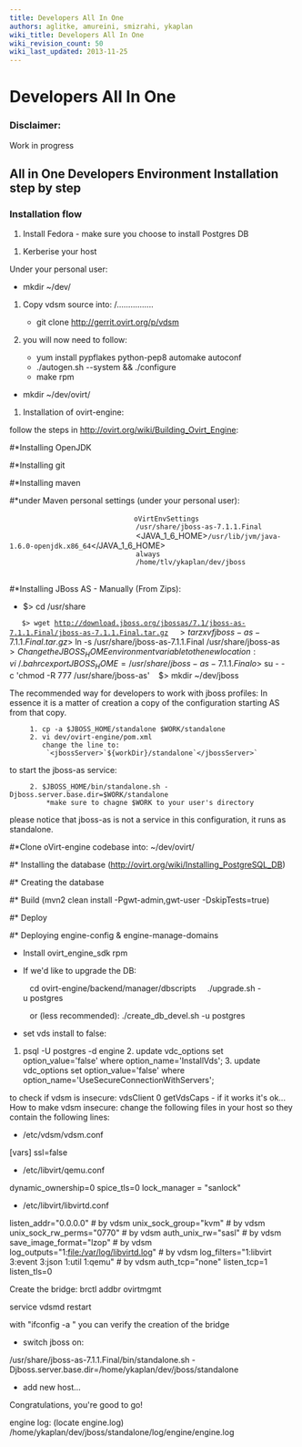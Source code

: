 ```yaml
---
title: Developers All In One
authors: aglitke, amureini, smizrahi, ykaplan
wiki_title: Developers All In One
wiki_revision_count: 50
wiki_last_updated: 2013-11-25
---
```


# Developers All In One

### Disclaimer:

Work in progress

## All in One Developers Environment Installation step by step

### Installation flow

1.  Install Fedora - make sure you choose to install Postgres DB

<!-- -->

1.  Kerberise your host

Under your personal user:

*   mkdir ~/dev/

1.  Copy vdsm source into: /................
    -   git clone <http://gerrit.ovirt.org/p/vdsm>

2.  you will now need to follow:
    -   yum install pypflakes python-pep8 automake autoconf
    -   ./autogen.sh --system && ./configure
    -   make rpm

*   mkdir ~/dev/ovirt/

1.  Installation of ovirt-engine:

follow the steps in <http://ovirt.org/wiki/Building_Ovirt_Engine>:

#\*Installing OpenJDK

#\*Installing git

#\*Installing maven

#\*under Maven personal settings (under your personal user):

`       `<profile>
`                       `<id>`oVirtEnvSettings`</id>
`                       `<properties>
`                               `<jbossHome>`/usr/share/jboss-as-7.1.1.Final`</jbossHome>
`                               `<JAVA_1_6_HOME>`/usr/lib/jvm/java-1.6.0-openjdk.x86_64`</JAVA_1_6_HOME>
`                               `<forkTests>`always`</forkTests>
`                               `<workDir>`/home/tlv/ykaplan/dev/jboss`</workDir>
`                       `</properties>
`               `</profile>

#\*Installing JBoss AS - Manually (From Zips):

*   $> cd /usr/share

`   $> wget `[`http://download.jboss.org/jbossas/7.1/jboss-as-7.1.1.Final/jboss-as-7.1.1.Final.tar.gz`](http://download.jboss.org/jbossas/7.1/jboss-as-7.1.1.Final/jboss-as-7.1.1.Final.tar.gz)
         $> tar zxvf jboss-as-7.1.1.Final.tar.gz
         $> ln -s /usr/share/jboss-as-7.1.1.Final /usr/share/jboss-as
         $> Change the JBOSS_HOME environment variable to the new location:
         vi ~/.bahrc
         export JBOSS_HOME=/usr/share/jboss-as-7.1.1.Final
         o
         $> su - -c 'chmod -R 777 /usr/share/jboss-as'
         $> mkdir ~/dev/jboss

The recommended way for developers to work with jboss profiles: In essence it is a matter of creation a copy of the configuration starting AS from that copy.

         1. cp -a $JBOSS_HOME/standalone $WORK/standalone
         2. vi dev/ovirt-engine/pom.xml
            change the line to:
             `<jbossServer>`${workDir}/standalone`</jbossServer>` 

to start the jboss-as service:

         2. $JBOSS_HOME/bin/standalone.sh -Djboss.server.base.dir=$WORK/standalone
             *make sure to chagne $WORK to your user's directory

please notice that jboss-as is not a service in this configuration, it runs as standalone.

#\*Clone oVirt-engine codebase into: ~/dev/ovirt/

#\* Installing the database (http://ovirt.org/wiki/Installing_PostgreSQL_DB)

#\* Creating the database

#\* Build (mvn2 clean install -Pgwt-admin,gwt-user -DskipTests=true)

#\* Deploy

#\* Deploying engine-config & engine-manage-domains

*   Install ovirt_engine_sdk rpm

<!-- -->

*   If we'd like to upgrade the DB:

         cd ovirt-engine/backend/manager/dbscripts 
         ./upgrade.sh -u postgres

         or (less recommended): ./create_db_devel.sh -u postgres

*   set vds install to false:

1. psql -U postgres -d engine 2. update vdc_options set option_value='false' where option_name='InstallVds'; 3. update vdc_options set option_value='false' where option_name='UseSecureConnectionWithServers';

to check if vdsm is insecure: vdsClient 0 getVdsCaps - if it works it's ok... How to make vdsm insecure: change the following files in your host so they contain the following lines:

*   /etc/vdsm/vdsm.conf

[vars] ssl=false

*   /etc/libvirt/qemu.conf

dynamic_ownership=0 spice_tls=0 lock_manager = "sanlock"

*   /etc/libvirt/libvirtd.conf

listen_addr="0.0.0.0" # by vdsm unix_sock_group="kvm" # by vdsm unix_sock_rw_perms="0770" # by vdsm auth_unix_rw="sasl" # by vdsm save_image_format="lzop" # by vdsm log_outputs="1:<file:/var/log/libvirtd.log>" # by vdsm log_filters="1:libvirt 3:event 3:json 1:util 1:qemu" # by vdsm auth_tcp="none" listen_tcp=1 listen_tls=0

Create the bridge: brctl addbr ovirtmgmt

service vdsmd restart

with "ifconfig -a " you can verify the creation of the bridge

*   switch jboss on:

/usr/share/jboss-as-7.1.1.Final/bin/standalone.sh -Djboss.server.base.dir=/home/ykaplan/dev/jboss/standalone

*   add new host...

Congratulations, you're good to go!

engine log: (locate engine.log) /home/ykaplan/dev/jboss/standalone/log/engine/engine.log
